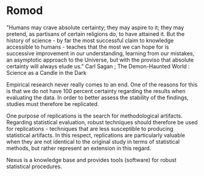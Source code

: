 # Romod
"Humans may crave absolute certainty; they may aspire to it; they may pretend, as partisans of certain religions do, to have attained it. But the history of science - by far the most successful claim to knowledge accessible to humans - teaches that the most we can hope for is successive improvement in our understanding, learning from our mistakes, an asymptotic approach to the Universe, but with the proviso that absolute certainty will always elude us." Carl Sagan ; The Demon-Haunted World : Science as a Candle in the Dark

Empirical research never really comes to an end. One of the reasons for this is that we do not have 100 percent certainty regarding the results when evaluating the data. In order to better assess the stability of the findings, studies must therefore be replicated.

One purpose of replications is the search for methodological artifacts. Regarding statistical evaluation, robust techniques should therefore be used for replications - techniques that are less susceptible to producing statistical artifacts. In this respect, replications are particularly valuable when they are not identical to the original study in terms of statistical methods, but rather represent an extension in this regard.

Nexus is a knowledge base and provides tools (software) for robust statistical procedures.
